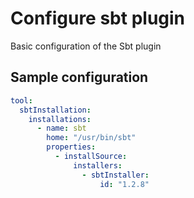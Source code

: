 # Configure sbt plugin

Basic configuration of the Sbt plugin

## Sample configuration

```yaml
tool:
  sbtInstallation:
    installations:
      - name: sbt
        home: "/usr/bin/sbt"
        properties:
          - installSource:
              installers:
                - sbtInstaller:
                    id: "1.2.8"
```
